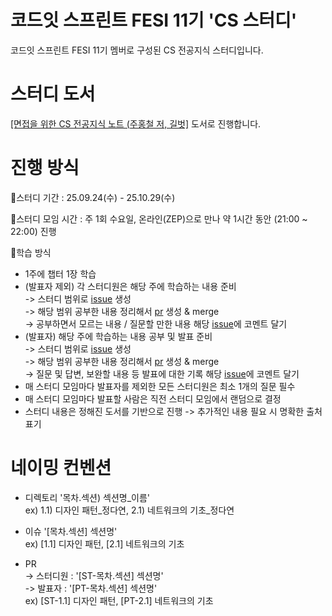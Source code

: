# 코드잇 스프린트 FESI 11기 'CS 스터디'
코드잇 스프린트 FESI 11기 멤버로 구성된 CS 전공지식 스터디입니다.

# 스터디 도서
<a href="https://www.yes24.com/Product/Goods/108887922">[면접을 위한 CS 전공지식 노트 (주홍철 저, 길벗]</a> 도서로 진행합니다.

# 진행 방식
📍스터디 기간
 : 25.09.24(수) - 25.10.29(수)
 
📍스터디 모임 시간
 : 주 1회 수요일, 온라인(ZEP)으로 만나 약 1시간 동안 (21:00 ~ 22:00) 진행

📍학습 방식
- 1주에 챕터 1장 학습
- (발표자 제외) 각 스터디원은 해당 주에 학습하는 내용 준비
  <br>
  -> 스터디 범위로 <a href="https://github.com/mumalaf/CS-Study/issues">issue</a> 생성
  <br>
  -> 해당 범위 공부한 내용 정리해서 <a href="https://github.com/mumalaf/CS-Study/pulls">pr</a> 생성 & merge
  <br>
  -> 공부하면서 모르는 내용 / 질문할 만한 내용 해당 <a href="https://github.com/mumalaf/CS-Study/issues">issue</a>에 코멘트 달기
  <br>
- (발표자) 해당 주에 학습하는 내용 공부 및 발표 준비
  <br>
  -> 스터디 범위로 <a href="https://github.com/mumalaf/CS-Study/issues">issue</a> 생성
  <br>
  -> 해당 범위 공부한 내용 정리해서 <a href="https://github.com/mumalaf/CS-Study/pulls">pr</a> 생성 & merge
  <br>
  -> 질문 및 답변, 보완할 내용 등 발표에 대한 기록 해당 <a href="https://github.com/mumalaf/CS-Study/issues">issue</a>에 코멘트 달기
  <br>
- 매 스터디 모임마다 발표자를 제외한 모든 스터디원은 최소 1개의 질문 필수
- 매 스터디 모임마다 발표할 사람은 직전 스터디 모임에서 랜덤으로 결정
- 스터디 내용은 정해진 도서를 기반으로 진행
  -> 추가적인 내용 필요 시 명확한 출처 표기

# 네이밍 컨벤션
- 디렉토리 '목차.섹션) 섹션명_이름'
  <br>
  ex) 1.1) 디자인 패턴_정다연, 2.1) 네트워크의 기초_정다연
  
- 이슈 '[목차.섹션] 섹션명'
  <br>
  ex) [1.1] 디자인 패턴, [2.1] 네트워크의 기초

- PR
  <br>
  -> 스터디원 : '[ST-목차.섹션] 섹션명'
  <br>
  -> 발표자 : '[PT-목차.섹션] 섹션명'
  <br>
  ex) [ST-1.1] 디자인 패턴, [PT-2.1] 네트워크의 기초
